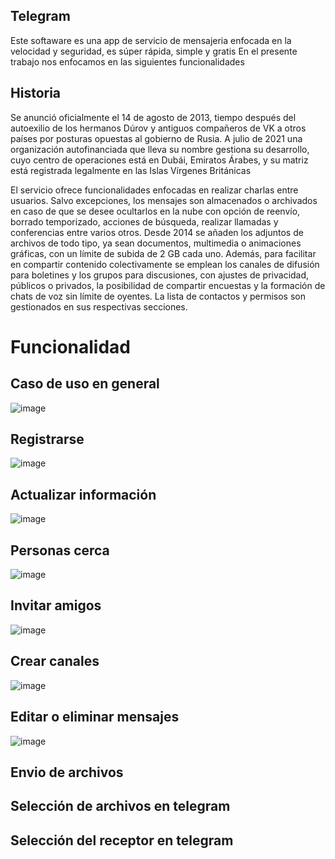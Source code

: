 ##  Telegram
Este softaware es una  app de servicio de mensajeria  enfocada en la velocidad y seguridad, es súper rápida, simple y gratis
En el presente trabajo nos enfocamos en las siguientes funcionalidades
## Historia
Se anunció oficialmente el 14 de agosto de 2013, tiempo después del autoexilio de los hermanos Dúrov y antiguos compañeros 
de VK a otros países por posturas opuestas al gobierno de Rusia. A julio de 2021 una organización autofinanciada que lleva 
su nombre gestiona su desarrollo, cuyo centro de operaciones está en Dubái, Emiratos Árabes, y su matriz está registrada 
legalmente en las Islas Vírgenes Británicas

El servicio ofrece funcionalidades enfocadas en realizar charlas entre usuarios. Salvo excepciones, los mensajes son 
almacenados o archivados en caso de que se desee ocultarlos en la nube con opción de reenvío, borrado temporizado, 
acciones de búsqueda, realizar llamadas y conferencias entre varios otros. Desde 2014 se añaden los adjuntos de archivos 
de todo tipo, ya sean documentos, multimedia o animaciones gráficas, con un límite de subida de 2 GB cada uno. Además, 
para facilitar en compartir contenido colectivamente se emplean los canales de difusión para boletines y los grupos 
para discusiones, con ajustes de privacidad, públicos o privados, la posibilidad de compartir encuestas y la formación 
de chats de voz sin límite de oyentes. La lista de contactos y permisos son gestionados en sus respectivas secciones.

# Funcionalidad 
## Caso de uso en general
![image](https://user-images.githubusercontent.com/85375405/137224392-b6972829-32ba-4c1a-9ebb-696468839303.png)

## Registrarse
![image](https://user-images.githubusercontent.com/85375405/137224425-5dbf4998-44be-4a63-84b5-e8ac9b2e88dc.png)

## Actualizar información
![image](https://user-images.githubusercontent.com/85375405/137224446-829980a4-a7c8-44f7-a9da-181807c48955.png)

## Personas cerca
![image](https://user-images.githubusercontent.com/85375405/137224507-778cff14-6fe6-4e84-a1b6-37f978dabdf1.png)

## Invitar amigos
![image](https://user-images.githubusercontent.com/85375405/137224486-3447823e-5eb6-4389-a395-0331cc527aff.png)

## Crear canales
![image](https://user-images.githubusercontent.com/85375405/137224559-c69e6e15-2cbd-4751-99a3-0a7996812d05.png)

## Editar o eliminar mensajes
![image](https://user-images.githubusercontent.com/85375405/137224584-65b1c0c5-44bf-471b-9413-40478de7d395.png)

## Envio de archivos

## Selección de archivos en telegram

## Selección del receptor en telegram
